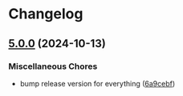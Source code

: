# Changelog

## [5.0.0](https://github.com/laverve/fusion/compare/fusion-v3.0.0...fusion-v5.0.0) (2024-10-13)


### Miscellaneous Chores

* bump release version for everything ([6a9cebf](https://github.com/laverve/fusion/commit/6a9cebf80da8808a4e090f46ee267f9e7cc67a1f))
